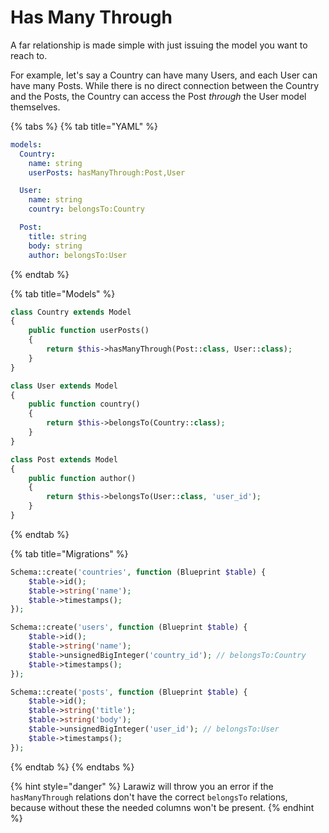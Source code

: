 # Has Many Through

A far relationship is made simple with just issuing the model you want to reach to.

For example, let's say a Country can have many Users, and each User can have many Posts. While there is no direct connection between the Country and the Posts, the Country can access the Post _through_ the User model themselves.

{% tabs %}
{% tab title="YAML" %}
```yaml
models:
  Country:
    name: string
    userPosts: hasManyThrough:Post,User

  User:
    name: string
    country: belongsTo:Country

  Post:
    title: string
    body: string
    author: belongsTo:User
```
{% endtab %}

{% tab title="Models" %}
```php
class Country extends Model
{
    public function userPosts()
    {
        return $this->hasManyThrough(Post::class, User::class);
    }
}

class User extends Model
{
    public function country()
    {
        return $this->belongsTo(Country::class);
    }
}

class Post extends Model
{
    public function author()
    {
        return $this->belongsTo(User::class, 'user_id');
    }
}
```
{% endtab %}

{% tab title="Migrations" %}
```php
Schema::create('countries', function (Blueprint $table) {
    $table->id();
    $table->string('name');
    $table->timestamps();
});

Schema::create('users', function (Blueprint $table) {
    $table->id();
    $table->string('name');
    $table->unsignedBigInteger('country_id'); // belongsTo:Country
    $table->timestamps();
});

Schema::create('posts', function (Blueprint $table) {
    $table->id();
    $table->string('title');
    $table->string('body');
    $table->unsignedBigInteger('user_id'); // belongsTo:User
    $table->timestamps();
});
```
{% endtab %}
{% endtabs %}

{% hint style="danger" %}
Larawiz will throw you an error if the `hasManyThrough` relations don't have the correct `belongsTo` relations, because without these the needed columns won't be present.
{% endhint %}


